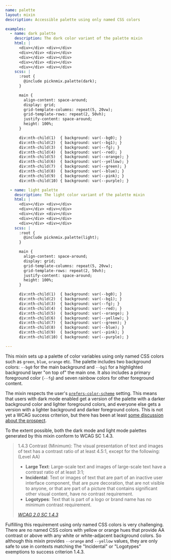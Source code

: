 ```yaml
---
name: palette
layout: mixin
description: Accessible palette using only named CSS colors

examples:
  - name: dark palette
    description: The dark color variant of the palette mixin
    html: |
      <div></div> <div></div>
      <div></div> <div></div>
      <div></div> <div></div>
      <div></div> <div></div>
      <div></div> <div></div>
    scss: |
      :root {
        @include picknmix.palette(dark);
      }

      main {
        align-content: space-around;
        display: grid;
        grid-template-columns: repeat(5, 20vw);
        grid-template-rows: repeat(2, 50vh);
        justify-content: space-around;
        height: 100%;
      }

      div:nth-child(1)  { background: var(--bg0); }
      div:nth-child(2)  { background: var(--bg1); }
      div:nth-child(3)  { background: var(--fg); }
      div:nth-child(4)  { background: var(--red); }
      div:nth-child(5)  { background: var(--orange); }
      div:nth-child(6)  { background: var(--yellow); }
      div:nth-child(7)  { background: var(--green); }
      div:nth-child(8)  { background: var(--blue); }
      div:nth-child(9)  { background: var(--pink); }
      div:nth-child(10) { background: var(--purple); }

  - name: light palette
    description: The light color variant of the palette mixin
    html: |
      <div></div> <div></div>
      <div></div> <div></div>
      <div></div> <div></div>
      <div></div> <div></div>
      <div></div> <div></div>
    scss: |
      :root {
        @include picknmix.palette(light);
      }

      main {
        align-content: space-around;
        display: grid;
        grid-template-columns: repeat(5, 20vw);
        grid-template-rows: repeat(2, 50vh);
        justify-content: space-around;
        height: 100%;
      }

      div:nth-child(1)  { background: var(--bg0); }
      div:nth-child(2)  { background: var(--bg1); }
      div:nth-child(3)  { background: var(--fg); }
      div:nth-child(4)  { background: var(--red); }
      div:nth-child(5)  { background: var(--orange); }
      div:nth-child(6)  { background: var(--yellow); }
      div:nth-child(7)  { background: var(--green); }
      div:nth-child(8)  { background: var(--blue); }
      div:nth-child(9)  { background: var(--pink); }
      div:nth-child(10) { background: var(--purple); }

---
```


This mixin sets up a palette of color variables using only named CSS colors
such as `green`, `blue`, `orange` etc. The palette includes two background
colors: `--bg0` for the main background and `--bg1` for a highlighted
background layer "on top of" the main one. It also includes a primary
foreground color (`--fg`) and seven rainbow colors for other foreground
content.

The mixin respects the user's [`prefers-color-scheme`][prefers-color-scheme] setting. This means that
users with dark mode enabled get a version of the palette with a darker
background color and lighter foreground colors, and everyone else gets a
version with a lighter background and darker foreground colors. This is not yet
a WCAG success criterion, but there has been at least [some discussion about the
prospect][w3c/wcag#1074].

To the extent possible, both the dark mode and light mode palettes generated by
this mixin conform to WCAG SC 1.4.3.

<blockquote>
  <p>
    1.4.3 Contrast (Minimum): The visual presentation of text and images of
    text has a contrast ratio of at least 4.5:1, except for the following:
    (Level AA)
  </p>
  <ul>
    <li>
      <strong>Large Text</strong>:
      Large-scale text and images of large-scale text have a contrast ratio of
      at least 3:1;
    </li>
    <li>
      <strong>Incidental</strong>:
      Text or images of text that are part of an inactive user interface
      component, that are pure decoration, that are not visible to anyone, or
      that are part of a picture that contains significant other visual
      content, have no contrast requirement.
    </li>
    <li>
      <strong>Logotypes</strong>:
      Text that is part of a logo or brand name has no minimum contrast
      requirement.
    </li>
  </ul>
  <footer>
    <cite>
      <a href="https://www.w3.org/TR/UNDERSTANDING-WCAG20/visual-audio-contrast-contrast.html">
        WCAG 2.0 SC 1.4.3
      </a>
    </cite>
  </footer>
</blockquote>

Fulfilling this requirement using only named CSS colors is very challenging.
There are no named CSS colors with yellow or orange hues that provide AA
contrast or above with any white or white-adjacent background colors. So
although this mixin provides `--orange` and `--yellow` values, they are only
safe to use in contexts matching the "Incidental" or "Logotypes" exemptions to
success criterion 1.4.3.

[WCAG SC 1.4.3]: https://www.w3.org/TR/UNDERSTANDING-WCAG20/visual-audio-contrast-contrast.html
[prefers-color-scheme]: https://developer.mozilla.org/en-US/docs/Web/CSS/@media/prefers-color-scheme
[w3c/wcag#1074]: https://github.com/w3c/wcag/issues/1074

